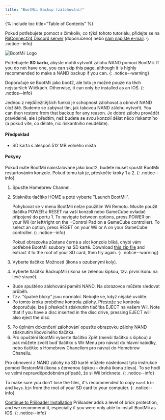 ```yaml
---
title: "BootMii Backup (zálohování)"
---
```


{% include toc title="Table of Contents" %}

Pokud potřebujete pomoct s čímkoliv, co týká tohoto tutoriálu, přidejte se na [RiiConnect24 Discord server](https://discord.gg/rc24) (doporučeno) nebo [nám napište e-mail](mailto:support@riiconnect24.net).
{: .notice--info}

![BootMii Logo](/images/bootmii.png)

Potřebujete **SD kartu**, abyste mohli vytvořit zálohu NAND pomocí BootMii. If you do not have one, you can skip this page, although it is highly recommended to make a NAND backup if you can.
{: .notice--warning}

Doporučuje se BootMii jako boot2, ale toto je možné pouze na těch nejstarších Wiičkách. Otherwise, it can only be installed as an IOS.
{: .notice--info}

Jednou z nejdůležitějších funkcí je schopnost zálohovat a obnovit NAND úložiště. Budeme se zabývat tím, jak takovou NAND zálohu vytvořit. You can then restore from that backup for any reason. Je dobré zálohu provádět pravidelně, ale i předtím, než budete se svou konzolí dělat něco riskantního (a pokud víte, co děláte, nic riskantního neuděláte).

#### Předpoklad
* SD karta s alespoň 512 MB volného místa

#### Pokyny
Pokud máte BootMii nainstalované jako boot2, budete muset spustit BootMii restartováním konzole. Pokud tomu tak je, přeskočte kroky 1 a 2.
{: .notice--info}
1. Spusťte Homebrew Channel.
2. Stiskněte tlačítko HOME a poté vyberte "Launch BootMii".

    Pohybovat se v menu BootMii nelze použitím Wii Remotu. Musíte použít tlačítka POWER a RESET na vaší konzoli nebo GameCube ovladač připojený do portu 1. To navigate between options, press POWER on your Wii (or left/right on the +Control Pad on a GameCube controller). To select an option, press RESET on your Wii or A on your GameCube controller.
    {: .notice--info}


    Pokud obrazovka zůstane černá a slot konzole bliká, chybí vám potřebné BootMii soubory na SD kartě. Download [this zip file](https://static.hackmii.com/bootmii_sd_files.zip) and extract it to the root of your SD card, then try again.
    {: .notice--warning}

3. Vyberte tlačítko Možnosti (ikona s ozubenými koly).
4. Vyberte tlačítko BackupMii (ikona se zelenou šipkou, tzv. první ikonu na levé straně).
- Bude spuštěno zálohování paměti NAND. Na obrazovce můžete sledovat průběh.
- Tzv. "špatné bloky" jsou normální. Nebojte se, když nějaké uvidíte.
- Po tomto kroku proběhne kontrola zálohy. Přestože se kontrola doporučuje, lze ji přeskočit stisknutím tlačítka EJECT na vašem Wii. Note that if you have a disc inserted in the disc drive, pressing EJECT will also eject the disc.
5. Po úplném dokončení zálohování opusťte obrazovku zálohy NAND stisknutím libovolného tlačítka.
6. Pro opuštění BootMii vyberte tlačítko Zpět (menší tlačítko s šipkou) a pak můžete zvolit buď tlačítko s Wii Menu pro návrat do hlavní nabídky, nebo tlačítko s Homebrew Chanellem pro návrat do Homebrew Chanellu.

Pro obnovení z NAND zálohy na SD kartě můžete následovat tyto instrukce pomocí RestoreMii (ikona s červenou šipkou - druhá ikona zleva). To se hodí ve velmi nepravděpodobném případě, že si Wii bricknete.
{: .notice--info}

To make sure you don’t lose the files, it's recommended to copy `nand.bin` and `keys.bin` from the root of your SD card to your computer.
{: .notice--info}

[Continue to Priiloader Installation](priiloader) Priiloader adds a level of brick protection, and we recommend it, especially if you were only able to install BootMii as IOS.
{: .notice--info}